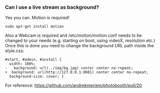 ### Can I use a live stream as background?
Yes you can. Motion is required!
```
sudo apt-get install motion
```
Also a Webcam is required and /etc/motion/motion.conf needs to be changed to your needs (e.g. starting on boot, using videoX, resolution etc.)
Once this is done you need to change the background URL path inside the style.css:
```
#start, #admin, #install {
  width: 100%;
-   background: url(../img/bg.jpg) center center no-repeat;
+  background: url(http://127.0.0.1:8081) center center no-repeat;
  background-size: cover; }
```
For reference:
https://github.com/andreknieriem/photobooth/pull/20